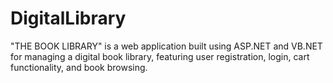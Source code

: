 # DigitalLibrary
"THE BOOK LIBRARY" is a web application built using ASP.NET and VB.NET for managing a digital book library, featuring user registration, login, cart functionality, and book browsing.

